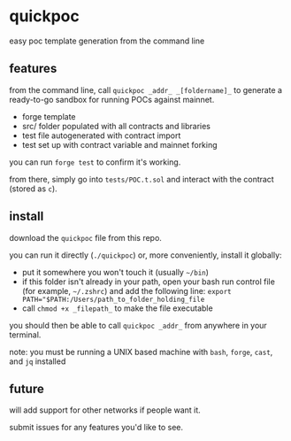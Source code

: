 # quickpoc

easy poc template generation from the command line

## features

from the command line, call `quickpoc _addr_ _[foldername]_` to generate a ready-to-go sandbox for running POCs against mainnet.

- forge template
- src/ folder populated with all contracts and libraries
- test file autogenerated with contract import
- test set up with contract variable and mainnet forking

you can run `forge test` to confirm it's working. 

from there, simply go into `tests/POC.t.sol` and interact with the contract (stored as `c`).

## install

download the `quickpoc` file from this repo.

you can run it directly (`./quickpoc`) or, more conveniently, install it globally:
- put it somewhere you won't touch it (usually `~/bin`)
- if this folder isn't already in your path, open your bash run control file (for example, `~/.zshrc`) and add the following line: `export PATH="$PATH:/Users/path_to_folder_holding_file`
- call `chmod +x _filepath_` to make the file executable

you should then be able to call `quickpoc _addr_` from anywhere in your terminal.

note: you must be running a UNIX based machine with `bash`, `forge`, `cast`, and `jq` installed

## future

will add support for other networks if people want it.

submit issues for any features you'd like to see. 